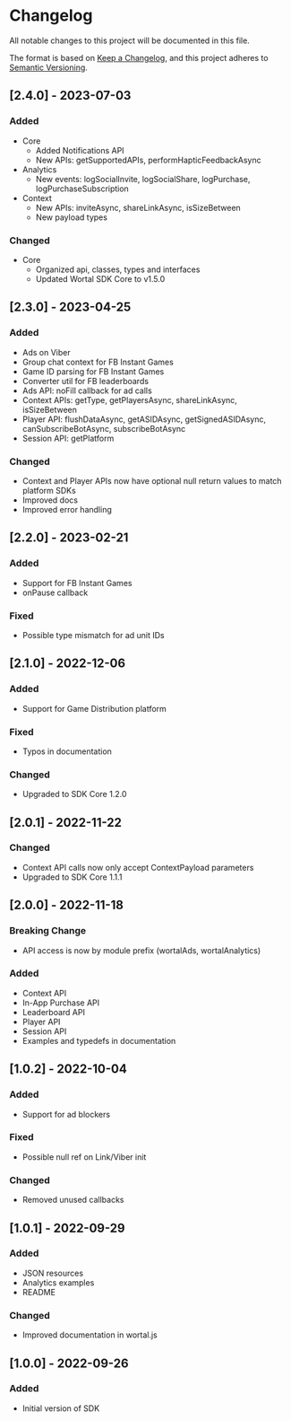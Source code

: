 # Changelog
All notable changes to this project will be documented in this file.

The format is based on [Keep a Changelog](https://keepachangelog.com/en/1.0.0/),
and this project adheres to [Semantic Versioning](https://semver.org/spec/v2.0.0.html).

## [2.4.0] - 2023-07-03
### Added
- Core
    - Added Notifications API
    - New APIs: getSupportedAPIs, performHapticFeedbackAsync
- Analytics
    - New events: logSocialInvite, logSocialShare, logPurchase, logPurchaseSubscription
- Context
    - New APIs: inviteAsync, shareLinkAsync, isSizeBetween
    - New payload types

### Changed
- Core
    - Organized api, classes, types and interfaces
    - Updated Wortal SDK Core to v1.5.0

## [2.3.0] - 2023-04-25
### Added
- Ads on Viber
- Group chat context for FB Instant Games
- Game ID parsing for FB Instant Games
- Converter util for FB leaderboards
- Ads API: noFill callback for ad calls
- Context APIs: getType, getPlayersAsync, shareLinkAsync, isSizeBetween
- Player API: flushDataAsync, getASIDAsync, getSignedASIDAsync, canSubscribeBotAsync, subscribeBotAsync
- Session API: getPlatform

### Changed
- Context and Player APIs now have optional null return values to match platform SDKs
- Improved docs
- Improved error handling

## [2.2.0] - 2023-02-21
### Added
- Support for FB Instant Games
- onPause callback

### Fixed
- Possible type mismatch for ad unit IDs

## [2.1.0] - 2022-12-06
### Added
- Support for Game Distribution platform

### Fixed
- Typos in documentation

### Changed
- Upgraded to SDK Core 1.2.0

## [2.0.1] - 2022-11-22
### Changed
- Context API calls now only accept ContextPayload parameters
- Upgraded to SDK Core 1.1.1

## [2.0.0] - 2022-11-18
### Breaking Change
- API access is now by module prefix (wortalAds, wortalAnalytics)

### Added
- Context API
- In-App Purchase API
- Leaderboard API
- Player API
- Session API
- Examples and typedefs in documentation

## [1.0.2] - 2022-10-04
### Added
- Support for ad blockers

### Fixed
- Possible null ref on Link/Viber init

### Changed
- Removed unused callbacks

## [1.0.1] - 2022-09-29
### Added
- JSON resources
- Analytics examples
- README

### Changed
- Improved documentation in wortal.js

## [1.0.0] - 2022-09-26
### Added
- Initial version of SDK
